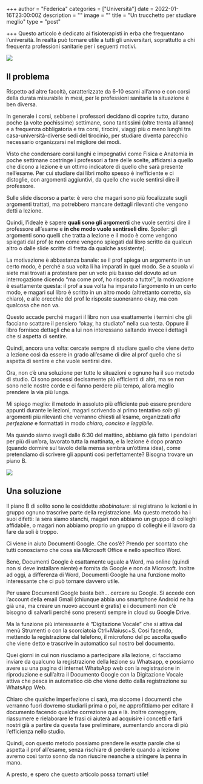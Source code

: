 +++
author = "Federica"
categories = ["Università"]
date = 2022-01-16T23:00:00Z
description = ""
image = ""
title = "Un trucchetto per studiare meglio"
type = "post"

+++
Questo articolo è dedicato ai fisioterapisti in erba che frequentano l’università. In realtà può tornare utile a tutti gli universitari, soprattutto a chi frequenta professioni sanitarie per i seguenti motivi.

![](/images/windows-v94mlgvsza4-unsplash-1.jpg)

## Il problema

Rispetto ad altre facoltà, caratterizzate da 6-10 esami all’anno e con corsi della durata misurabile in mesi, per le professioni sanitarie la situazione è ben diversa.

In generale i corsi, sebbene i professori decidano di coprire tutto, durano poche (a volte pochissime) settimane, sono tantissimi (oltre trenta all’anno) e a frequenza obbligatoria e tra corsi, tirocini, viaggi più o meno lunghi tra casa-università-diverse sedi del tirocinio, per studiare diventa parecchio necessario organizzarsi nel migliore dei modi.

Visto che condensare corsi lunghi e impegnativi come Fisica e Anatomia in poche settimane costringe i professori a fare delle scelte, affidarsi a quello che dicono a lezione è un ottimo indicatore di quello che sarà presente nell’esame. Per cui studiare dai libri molto spesso è inefficiente e ci distoglie, con argomenti aggiuntivi, da quello che vuole sentirsi dire il professore.

Sulle slide discorso a parte: è vero che magari sono più focalizzate sugli argomenti trattati, ma potrebbero mancare dettagli rilevanti che vengono detti a lezione.

Quindi, l’ideale è sapere **quali sono gli argomenti** che vuole sentirsi dire il professore all’esame e **in che modo vuole sentirseli dire**. Spoiler: gli argomenti sono quelli che tratta a lezione e il modo è come vengono spiegati dal prof (e non come vengono spiegati dal libro scritto da qualcun altro o dalle slide scritte di fretta da qualche assistente).

La motivazione è abbastanza banale: se il prof spiega un argomento in un certo modo, è perché a sua volta li ha imparati in quel modo. Se a scuola vi siete mai trovati a protestare per un voto più basso del dovuto ad un interrogazione dicendo “ma come prof, ho risposto a tutto!”, la motivazione è esattamente questa: il prof a sua volta ha imparato l’argomento in un certo modo, e magari sul libro è scritto in un altro modo (altrettanto corretto, sia chiaro), e alle orecchie del prof le risposte suoneranno okay, ma con qualcosa che non va.

Questo accade perché magari il libro non usa esattamente i termini che gli facciano scattare il pensiero “okay, ha studiato” nella sua testa. Oppure il libro fornisce dettagli che a lui non interessano saltando invece i dettagli che si aspetta di sentire.

Quindi, ancora una volta: cercate sempre di studiare quello che viene detto a lezione così da essere in grado all’esame di dire al prof quello che si aspetta di sentire e che vuole sentirsi dire.

Ora, non c’è una soluzione per tutte le situazioni e ognuno ha il suo metodo di studio. Ci sono processi decisamente più efficienti di altri, ma se non sono nelle nostre corde e ci fanno perdere più tempo, allora meglio prendere la via più lunga.

Mi spiego meglio: il metodo in assoluto più efficiente può essere prendere appunti durante le lezioni, magari scrivendo al primo tentativo _solo_ gli argomenti più rilevanti che verranno chiesti all’esame, organizzati _alla perfezione_ e formattati in modo _chiaro, conciso e leggibile_.

Ma quando siamo svegli dalle 6:30 del mattino, abbiamo già fatto i pendolari per più di un’ora, lavorato tutta la mattinata, e la lezione è dopo pranzo (quando dormire sul tavolo della mensa sembra un’ottima idea), come pretendiamo di scrivere gli appunti così perfettamente? Bisogna trovare un piano B.

![](/images/firmbee-com-ememmpuojlw-unsplash.jpg)

## Una soluzione

Il piano B di solito sono le cosiddette _sbobinature_: si registrano le lezioni e in gruppo ognuno trascrive parte della registrazione. Ma questo metodo ha i suoi difetti: la sera siamo stanchi, magari non abbiamo un gruppo di colleghi affidabile, o magari non abbiamo proprio un gruppo di colleghi e il lavoro da fare da soli è troppo.

Ci viene in aiuto Documenti Google. Che cos’è? Prendo per scontato che tutti conosciamo che cosa sia Microsoft Office e nello specifico Word.

Bene, Documenti Google è esattamente uguale a Word, ma online (quindi non si deve installare niente) e fornita da Google e non da Microsoft. Inoltre ad oggi, a differenza di Word, Documenti Google ha una funzione molto interessante che ci può tornare davvero utile.

Per usare Documenti Google basta beh… cercare su Google. Si accede con l’account della email Gmail (chiunque abbia uno smartphone Android ne ha già una, ma creare un nuovo account è gratis) e i documenti non c’è bisogno di salvarli perché sono presenti sempre in cloud su Google Drive.

Ma la funzione più interessante è “Digitazione Vocale” che si attiva dal menù Strumenti o con la scorciatoia Ctrl+Maiusc+S. Così facendo, mettendo la registrazione dal telefono, il microfono del pc ascolta quello che viene detto e trascrive in automatico sul nostro bel documento.

Quei giorni in cui non riusciamo a partecipare alla lezione, ci facciamo inviare da qualcuno la registrazione della lezione su Whatsapp, e possiamo avere su una pagina di internet WhatsApp web con la registrazione in riproduzione e sull’altra il Documento Google con la Digitazione Vocale attiva che pesca in automatico ciò che viene detto dalla registrazione su WhatsApp Web.

Chiaro che qualche imperfezione ci sarà, ma siccome i documenti che verranno fuori dovremo studiarli prima o poi, ne approfittiamo per editare il documento facendo qualche correzione qua e là. Inoltre correggere, riassumere e rielaborare le frasi ci aiuterà ad acquisire i concetti e farli nostri già a partire da questa fase preliminare, aumentando ancora di più l’efficienza nello studio.

Quindi, con questo metodo possiamo prendere le esatte parole che si aspetta il prof all’esame, senza rischiare di perderle quando a lezione avremo così tanto sonno da non riuscire neanche a stringere la penna in mano.

A presto, e spero che questo articolo possa tornarti utile!